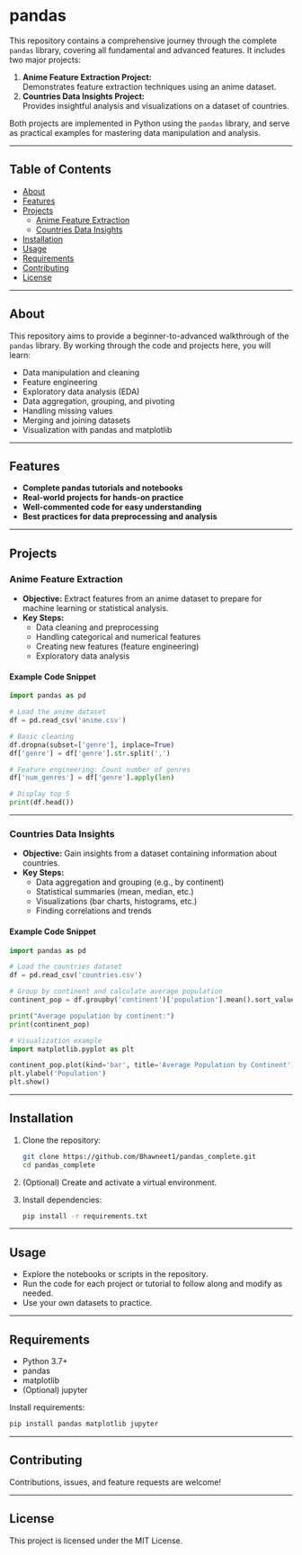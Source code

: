 # pandas

This repository contains a comprehensive journey through the complete `pandas` library, covering all fundamental and advanced features. It includes two major projects:

1. **Anime Feature Extraction Project:**  
   Demonstrates feature extraction techniques using an anime dataset.
2. **Countries Data Insights Project:**  
   Provides insightful analysis and visualizations on a dataset of countries.

Both projects are implemented in Python using the `pandas` library, and serve as practical examples for mastering data manipulation and analysis.

---

## Table of Contents

- [About](#about)
- [Features](#features)
- [Projects](#projects)
  - [Anime Feature Extraction](#anime-feature-extraction)
  - [Countries Data Insights](#countries-data-insights)
- [Installation](#installation)
- [Usage](#usage)
- [Requirements](#requirements)
- [Contributing](#contributing)
- [License](#license)

---

## About

This repository aims to provide a beginner-to-advanced walkthrough of the `pandas` library. By working through the code and projects here, you will learn:

- Data manipulation and cleaning
- Feature engineering
- Exploratory data analysis (EDA)
- Data aggregation, grouping, and pivoting
- Handling missing values
- Merging and joining datasets
- Visualization with pandas and matplotlib

---

## Features

- **Complete pandas tutorials and notebooks**
- **Real-world projects for hands-on practice**
- **Well-commented code for easy understanding**
- **Best practices for data preprocessing and analysis**

---

## Projects

### Anime Feature Extraction

- **Objective:** Extract features from an anime dataset to prepare for machine learning or statistical analysis.
- **Key Steps:**
  - Data cleaning and preprocessing
  - Handling categorical and numerical features
  - Creating new features (feature engineering)
  - Exploratory data analysis

#### Example Code Snippet

```python
import pandas as pd

# Load the anime dataset
df = pd.read_csv('anime.csv')

# Basic cleaning
df.dropna(subset=['genre'], inplace=True)
df['genre'] = df['genre'].str.split(',')

# Feature engineering: Count number of genres
df['num_genres'] = df['genre'].apply(len)

# Display top 5
print(df.head())
```

---

### Countries Data Insights

- **Objective:** Gain insights from a dataset containing information about countries.
- **Key Steps:**
  - Data aggregation and grouping (e.g., by continent)
  - Statistical summaries (mean, median, etc.)
  - Visualizations (bar charts, histograms, etc.)
  - Finding correlations and trends

#### Example Code Snippet

```python
import pandas as pd

# Load the countries dataset
df = pd.read_csv('countries.csv')

# Group by continent and calculate average population
continent_pop = df.groupby('continent')['population'].mean().sort_values(ascending=False)

print("Average population by continent:")
print(continent_pop)

# Visualization example
import matplotlib.pyplot as plt

continent_pop.plot(kind='bar', title='Average Population by Continent')
plt.ylabel('Population')
plt.show()
```

---

## Installation

1. Clone the repository:
   ```bash
   git clone https://github.com/Bhawneet1/pandas_complete.git
   cd pandas_complete
   ```
2. (Optional) Create and activate a virtual environment.

3. Install dependencies:
   ```bash
   pip install -r requirements.txt
   ```

---

## Usage

- Explore the notebooks or scripts in the repository.
- Run the code for each project or tutorial to follow along and modify as needed.
- Use your own datasets to practice.

---

## Requirements

- Python 3.7+
- pandas
- matplotlib
- (Optional) jupyter

Install requirements:
```bash
pip install pandas matplotlib jupyter
```

---

## Contributing

Contributions, issues, and feature requests are welcome!

---

## License

This project is licensed under the MIT License.
